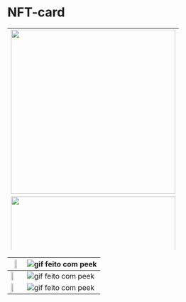 # NFT-card

<table align="center" height="500px;">
  <tr> 
    <td>
      <img  style="width: 370px;" src="https://github.com/rafinha-dev/NFT-card/blob/master/src/presentation/Design%20sem%20nome.png">
    </td>
  </tr>
  <tr> 
    <td>
      <img  style="width: 370px;" src="https://github.com/rafinha-dev/NFT-card/blob/master/src/images/hover.gif">
    </td>
  </tr>
 
 </table>
      
      
      

| <img  style="width: 50%;" src="https://github.com/rafinha-dev/NFT-card/blob/master/src/presentation/Design%20sem%20nome.png"> | ![gif feito com peek](https://github.com/rafinha-dev/NFT-card/blob/master/src/images/hover.gif) |
|------------------------- |------------------------- |
| <img  style="width: 50%;" src="https://github.com/rafinha-dev/NFT-card/blob/master/src/presentation/Design%20sem%20nome.png"> | ![gif feito com peek](https://github.com/rafinha-dev/NFT-card/blob/master/src/images/hover.gif) |
| <img  style="width: 50%;" src="https://github.com/rafinha-dev/NFT-card/blob/master/src/presentation/Design%20sem%20nome.png"> | ![gif feito com peek](https://github.com/rafinha-dev/NFT-card/blob/master/src/images/hover.gif) |
